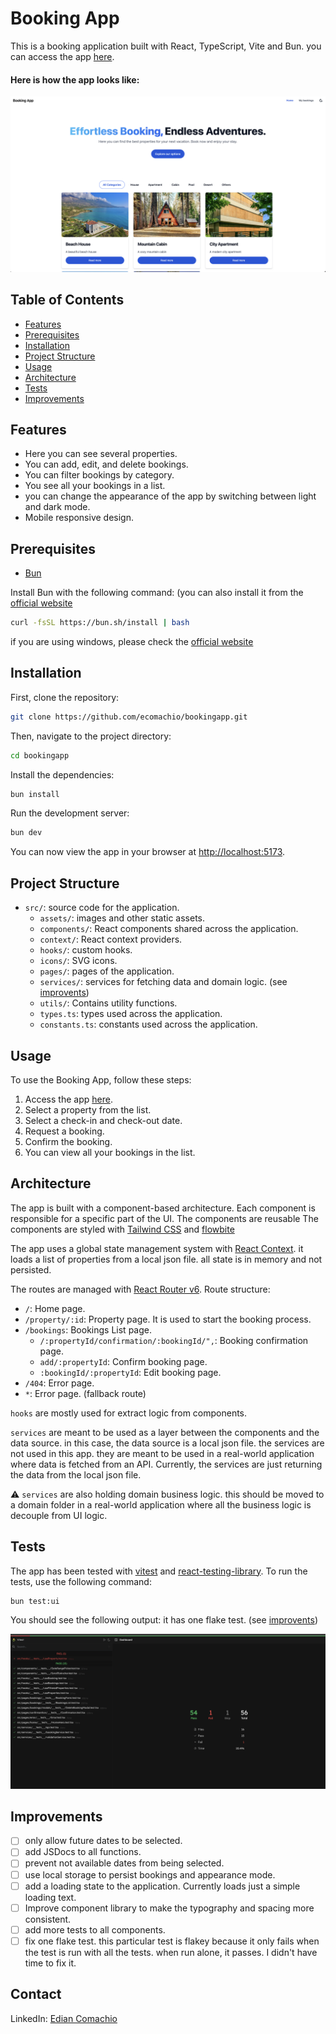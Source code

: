 # Booking App

This is a booking application built with React, TypeScript, Vite and Bun. you can access the app [here](https://ecomachio.github.io/bookingapp/).

#### Here is how the app looks like:

![properties](./public/home.png)

## Table of Contents

- [Features](#features)
- [Prerequisites](#prerequisites)
- [Installation](#installation)
- [Project Structure](#project-structure)
- [Usage](#usage)
- [Architecture](#architecture)
- [Tests](#tests)
- [Improvements](#improvements)

## Features

- Here you can see several properties.
- You can add, edit, and delete bookings.
- You can filter bookings by category.
- You see all your bookings in a list.
- you can change the appearance of the app by switching between light and dark mode.
- Mobile responsive design.

## Prerequisites

- [Bun](https://bun.sh/)

Install Bun with the following command: (you can also install it from the [official website](https://bun.sh/)
```sh
curl -fsSL https://bun.sh/install | bash
```
if you are using windows, please check the [official website](https://bun.sh/)

## Installation

First, clone the repository:

```sh
git clone https://github.com/ecomachio/bookingapp.git
```

Then, navigate to the project directory:

```sh
cd bookingapp
```

Install the dependencies:

```sh
bun install
```

Run the development server:

```sh
bun dev
```

You can now view the app in your browser at [http://localhost:5173](http://localhost:5173).

## Project Structure

- `src/`: source code for the application.
  - `assets/`: images and other static assets.
  - `components/`: React components shared across the application.
  - `context/`: React context providers.
  - `hooks/`: custom hooks.
  - `icons/`: SVG icons.
  - `pages/`: pages of the application.
  - `services/`: services for fetching data and domain logic. (see [improvents](#improvents))
  - `utils/`: Contains utility functions.
  - `types.ts`: types used across the application.
  - `constants.ts`: constants used across the application.

## Usage

To use the Booking App, follow these steps:

1. Access the app [here](https://ecomachio.github.io/bookingapp/).
2. Select a property from the list.
3. Select a check-in and check-out date.
4. Request a booking.
5. Confirm the booking.
6. You can view all your bookings in the list.

## Architecture

The app is built with a component-based architecture. Each component is responsible for a specific part of the UI. The components are reusable The components are styled with [Tailwind CSS](https://tailwindcss.com/) and [flowbite](https://flowbite.com/)

The app uses a global state management system with [React Context](https://reactjs.org/docs/context.html). it loads a list of properties from a local json file.
all state is in memory and not persisted.

The routes are managed with [React Router v6](https://reactrouter.com/). 
  Route structure:
  - `/`: Home page.
  - `/property/:id`: Property page. It is used to start the booking process.
  - `/bookings`: Bookings List page.
    - `/:propertyId/confirmation/:bookingId/",`: Booking confirmation page.
    - `add/:propertyId`: Confirm booking page.
    - `:bookingId/:propertyId`: Edit booking page.
  - `/404`: Error page.
  - `*`: Error page. (fallback route)

`hooks` are mostly used for extract logic from components.

`services` are meant to be used as a layer between the components and the data source. in this case, the data source is a local json file. the services are not used in this app. they are meant to be used in a real-world application where data is fetched from an API.
Currently, the services are just returning the data from the local json file.

⚠️ `services` are also holding domain business logic. this should be moved to a domain folder in a real-world application where all the business logic is decouple from UI logic. 

## Tests

The app has been tested with [vitest](https://vitest.dev/) and [react-testing-library](https://testing-library.com/docs/react-testing-library/intro/). To run
the tests, use the following command:

```sh
bun test:ui
```

You should see the following output: it has one flake test. (see [improvents](#improvents))

![tests](./public/tests.png)

## Improvements

* [ ] only allow future dates to be selected.
* [ ] add JSDocs to all functions.
* [ ] prevent not available dates from being selected.
* [ ] use local storage to persist bookings and appearance mode.
* [ ] add a loading state to the application. Currently loads just a simple loading text.
* [ ] Improve component library to make the typography and spacing more consistent.
* [ ] add more tests to all components.
* [ ] fix one flake test. this particular test is flakey because it only fails when the test is run with all the tests. when run alone, it passes. I didn't have time to fix it.

## Contact
LinkedIn: [Edian Comachio](https://www.linkedin.com/in/edian-comachio)


